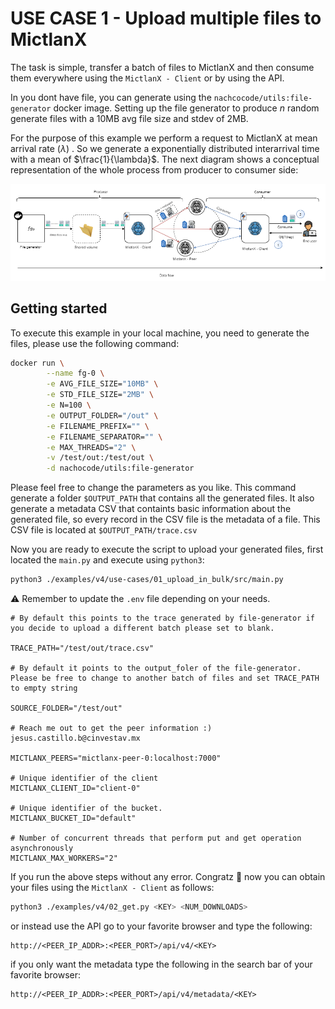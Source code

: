# USE CASE 1 - Upload multiple files to MictlanX
The task is simple, transfer a batch of files to MictlanX and then consume them everywhere using the ```MictlanX - Client``` or by using the API.

In you dont have file, you can generate using the ```nachcocode/utils:file-generator``` docker image. Setting up the file generator to produce $n$ random generate files with a 10MB avg file size and stdev of 2MB. 

For the purpose of this example we perform a request to MictlanX at mean arrival rate ($\lambda$) . So we generate a exponentially distributed interarrival time with a mean of $\frac{1}{\lambda}$. The next diagram shows a conceptual representation of the whole process from producer to consumer side:  

<div align=center>
<a href="https://test.pypi.org/project/mictlanx/"><img src="./assets/example.png" alt="build - 0.0.33"></a>
</div>

## Getting started
To execute this example in your local machine, you need to generate the files, please use the following command: 
```sh
docker run \
        --name fg-0 \
        -e AVG_FILE_SIZE="10MB" \
        -e STD_FILE_SIZE="2MB" \
        -e N=100 \
        -e OUTPUT_FOLDER="/out" \
        -e FILENAME_PREFIX="" \
        -e FILENAME_SEPARATOR="" \
        -e MAX_THREADS="2" \
        -v /test/out:/test/out \
        -d nachocode/utils:file-generator
```
Please feel free to change the parameters as you like. This command generate a folder ```$OUTPUT_PATH``` that contains all the generated files. It also generate a metadata CSV that containts basic information about the generated file, so every record in the CSV file is the metadata of a file. This CSV file is located at ```$OUTPUT_PATH/trace.csv```

Now you are ready to execute the script to upload your generated files, first located the ```main.py``` and execute using ```python3```:
```sh
python3 ./examples/v4/use-cases/01_upload_in_bulk/src/main.py
```
:warning: Remember to update the ```.env``` file depending on your needs.

```
# By default this points to the trace generated by file-generator if you decide to upload a different batch please set to blank. 

TRACE_PATH="/test/out/trace.csv"

# By default it points to the output_foler of the file-generator. Please be free to change to another batch of files and set TRACE_PATH to empty string

SOURCE_FOLDER="/test/out"

# Reach me out to get the peer information :) jesus.castillo.b@cinvestav.mx

MICTLANX_PEERS="mictlanx-peer-0:localhost:7000"

# Unique identifier of the client
MICTLANX_CLIENT_ID="client-0"

# Unique identifier of the bucket.
MICTLANX_BUCKET_ID="default"

# Number of concurrent threads that perform put and get operation asynchronously
MICTLANX_MAX_WORKERS="2"
```

If you run the above steps without any error. Congratz :tada: now you can obtain your files using the ```MictlanX - Client``` as follows:
```bash
python3 ./examples/v4/02_get.py <KEY> <NUM_DOWNLOADS> 
```

or instead use the API go to your favorite browser and type the following:
```
http://<PEER_IP_ADDR>:<PEER_PORT>/api/v4/<KEY>
```

if you only want the metadata type the following in the search bar of your favorite browser:
```
http://<PEER_IP_ADDR>:<PEER_PORT>/api/v4/metadata/<KEY>
```